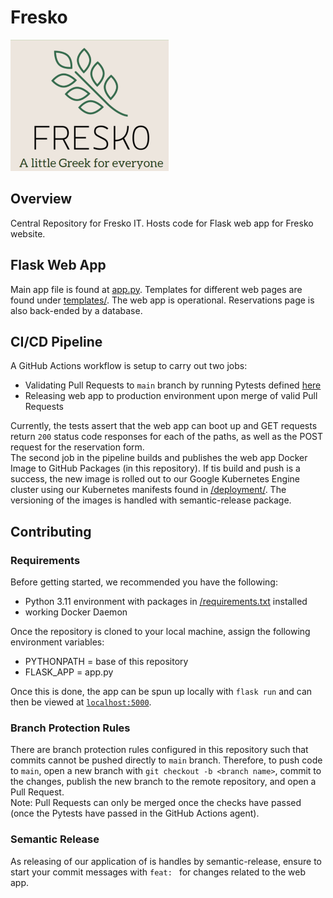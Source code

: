 # Fresko 

![Fresko Logo](/docs/fresko.png)

## Overview
Central Repository for Fresko IT. Hosts code for Flask web app for Fresko website.

## Flask Web App
Main app file is found at [app.py](/app.py). Templates for different web pages are found under [templates/](/templates/). The web app is operational. Reservations page is also back-ended by a database.

## CI/CD Pipeline
A GitHub Actions workflow is setup to carry out two jobs:
- Validating Pull Requests to `main` branch by running Pytests defined [here](/tests/test_boot.py)
- Releasing web app to production environment upon merge of valid Pull Requests

Currently, the tests assert that the web app can boot up and GET requests return `200` status code responses for each of the paths, as well as the POST request for the reservation form. <br>
The second job in the pipeline builds and publishes the web app Docker Image to GitHub Packages (in this repository). If tis build and push is a success, the new image is rolled out to our Google Kubernetes Engine cluster using our Kubernetes manifests found in [/deployment/](/deployment/). The versioning of the images is handled with semantic-release package.

## Contributing
### Requirements
Before getting started, we recommended you have the following:
- Python 3.11 environment with packages in [/requirements.txt](/requirements.txt) installed
- working Docker Daemon

Once the repository is cloned to your local machine, assign the following environment variables:
- PYTHONPATH = base of this repository
- FLASK_APP = app.py

Once this is done, the app can be spun up locally with `flask run` and can then be viewed at [`localhost:5000`](http://localhost:5000).
### Branch Protection Rules
There are branch protection rules configured in this repository such that commits cannot be pushed directly to `main` branch. Therefore, to push code to `main`, open a new branch with `git checkout -b <branch name>`, commit to the changes, publish the new branch to the remote repository, and open a Pull Request.<br>
 Note: Pull Requests can only be merged once the checks have passed (once the Pytests have passed in the GitHub Actions agent).
### Semantic Release
As releasing of our application of is handles by semantic-release, ensure to start your commit messages with `feat: ` for changes related to the web app.

